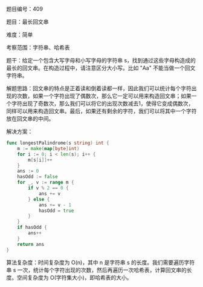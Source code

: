 题目编号：409

题目：最长回文串

难度：简单

考察范围：字符串、哈希表

题干：给定一个包含大写字母和小写字母的字符串 s，找到通过这些字母构造成的最长的回文串。在构造过程中，请注意区分大小写。比如 "Aa" 不能当做一个回文字符串。

解题思路：回文串的特点是正着读和倒着读都一样，因此我们可以统计每个字符出现的次数，如果一个字符出现了偶数次，那么它一定可以用来构造回文串；如果一个字符出现了奇数次，那么我们可以将它的出现次数减去1，使得它变成偶数次，同样可以用来构造回文串。最后，如果还有剩余的字符，我们可以将其中一个字符放在回文串的中间。

解决方案：

```go
func longestPalindrome(s string) int {
    m := make(map[byte]int)
    for i := 0; i < len(s); i++ {
        m[s[i]]++
    }
    ans := 0
    hasOdd := false
    for _, v := range m {
        if v % 2 == 0 {
            ans += v
        } else {
            ans += v - 1
            hasOdd = true
        }
    }
    if hasOdd {
        ans++
    }
    return ans
}
```

算法复杂度：时间复杂度为 O(n)，其中 n 是字符串 s 的长度。我们需要遍历字符串 s 一次，统计每个字符出现的次数，然后再遍历一次哈希表，计算回文串的长度。空间复杂度为 O(字符集大小)，即哈希表的大小。